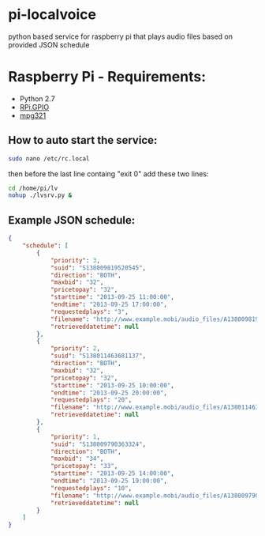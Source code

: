 pi-localvoice
=============

python based service for raspberry pi that plays audio files based on provided JSON schedule


# Raspberry Pi - Requirements:
* Python 2.7
* [RPi.GPIO](https://pypi.python.org/pypi/RPi.GPIO)
* [mpg321](http://mpg321.sourceforge.net/)

## How to auto start the service:
```bash
sudo nano /etc/rc.local
```
then before the last line containg "exit 0" add these two lines:
```bash
cd /home/pi/lv
nohup ./lvsrv.py &
```


## Example JSON schedule:
```json
{
    "schedule": [
        {
            "priority": 3,
            "suid": "S138009819520545",
            "direction": "BOTH",
            "maxbid": "32",
            "pricetopay": "32",
            "starttime": "2013-09-25 11:00:00",
            "endtime": "2013-09-25 17:00:00",
            "requestedplays": "3",
            "filename": "http://www.example.mobi/audio_files/A138009819547204.mp3",
            "retrieveddatetime": null
        },
        {
            "priority": 2,
            "suid": "S138011463681137",
            "direction": "BOTH",
            "maxbid": "32",
            "pricetopay": "32",
            "starttime": "2013-09-25 10:00:00",
            "endtime": "2013-09-25 20:00:00",
            "requestedplays": "20",
            "filename": "http://www.example.mobi/audio_files/A138011463662368.mp3",
            "retrieveddatetime": null
        },
        {
            "priority": 1,
            "suid": "S138009790363324",
            "direction": "BOTH",
            "maxbid": "34",
            "pricetopay": "33",
            "starttime": "2013-09-25 14:00:00",
            "endtime": "2013-09-25 19:00:00",
            "requestedplays": "10",
            "filename": "http://www.example.mobi/audio_files/A138009790345095.mp3",
            "retrieveddatetime": null
        }
    ]
}
```
